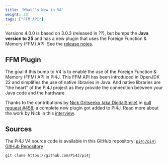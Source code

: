 ```yaml
---
title: 'What''s New in V4'
weight: 23
tags: ["FFM API"]
---
```


Versions 4.0.0 is based on 3.0.3 (released in ??), but bumps the **Java version to 25** and has a new plugin that uses the Foreign Function & Memory (FFM) API. See the [release notes](/about/release-notes/???).

## FFM Plugin

The goal if this bump to V4 is to enable the use of the Foreign Function & Memory (FFM) API in Pi4J. This FFM API has been introduced in OpenJDK 22 and simplifies the use of native libraries in Java. And native libraries are "the heart" of the Pi4J project as they provide the connection between your Java code and the hardware.

Thanks to the contributions by [Nick Gritsenko (aka DigitalSmile)](https://github.com/DigitalSmile) in [pull request #458](https://github.com/Pi4J/pi4j/pull/458), a complete new plugin got added to Pi4J. Read more about the work by Nick in this [interview](???).

## Sources

The Pi4J V4 source code is available in this GitHub repository: [`pi4j/pi4j` GitHub Repository](https://github.com/Pi4J/pi4j)

```shell
git clone https://github.com/Pi4J/pi4j
```
